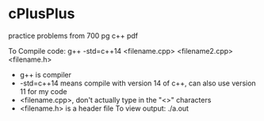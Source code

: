 # cPlusPlus
practice problems from 700 pg c++ pdf

To Compile code:  g++ -std=c++14 <filename.cpp> <filename2.cpp> <filename.h>
- g++ is compiler
- -std=c++14 means compile with version 14 of c++, can also use version 11 for my code
- <filename.cpp>, don't actually type in the "<>" characters
- <filename.h> is a header file
To view output: ./a.out

